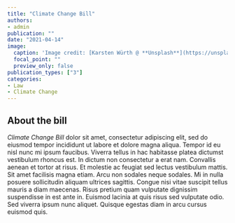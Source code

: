 ```yaml
---
title: "Climate Change Bill"
authors:
- admin
publication: ""
date: "2021-04-14"
image:
  caption: 'Image credit: [Karsten Würth @ **Unsplash**](https://unsplash.com/photos/0w-uTa0Xz7w)'
  focal_point: ""
  preview_only: false
publication_types: ["3"]
categories: 
- Law
- Climate Change
---
```


## About the bill
*Climate Change Bill* dolor sit amet, consectetur adipiscing elit, sed do eiusmod tempor incididunt ut labore et dolore magna aliqua. Tempor id eu nisl nunc mi ipsum faucibus. Viverra tellus in hac habitasse platea dictumst vestibulum rhoncus est. In dictum non consectetur a erat nam. Convallis aenean et tortor at risus. Et molestie ac feugiat sed lectus vestibulum mattis. Sit amet facilisis magna etiam. Arcu non sodales neque sodales. Mi in nulla posuere sollicitudin aliquam ultrices sagittis. Congue nisi vitae suscipit tellus mauris a diam maecenas. Risus pretium quam vulputate dignissim suspendisse in est ante in. Euismod lacinia at quis risus sed vulputate odio. Sed viverra ipsum nunc aliquet. Quisque egestas diam in arcu cursus euismod quis. 